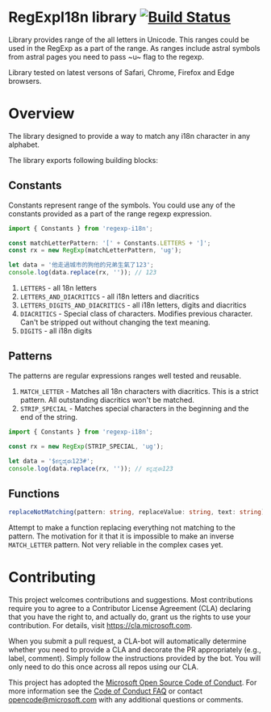# RegExpI18n library [![Build Status](https://img.shields.io/travis/Microsoft/regexp-i18n/master.svg?style=flat-square)](https://travis-ci.org/Microsoft/regexp-i18n)

Library provides range of the all letters in Unicode.
This ranges could be used in the RegExp as a part of the range. As ranges include astral symbols from astral pages you need to pass ~u~ flag to the regexp.

Library tested on latest versons of Safari, Chrome, Firefox and Edge browsers.

# Overview
The library designed to provide a way to match any i18n character in any alphabet.

The library exports following building blocks:
## Constants
Constants represent range of the symbols. You could use any of the constants provided as a part of the range regexp expression.

```typescript
import { Constants } from 'regexp-i18n';

const matchLetterPattern: '[' + Constants.LETTERS + ']';
const rx = new RegExp(matchLetterPattern, 'ug');

let data = '他走過城市的狗他的兄弟生氣了123';
console.log(data.replace(rx, '')); // 123
```

1. `LETTERS` - all 18n letters
1. `LETTERS_AND_DIACRITICS` - all i18n letters and diacritics
1. `LETTERS_DIGITS_AND_DIACRITICS` - all i18n letters, digits and diacritics
1. `DIACRITICS` - Special class of characters. Modifies previous character. Can't be stripped out without changing the text meaning.
1. `DIGITS` - all i18n digits

## Patterns
The patterns are regular expressions ranges well tested and reusable.
1. `MATCH_LETTER` - Matches all 18n characters with diacritics. This is a strict pattern. All outstanding diacritics won't be matched.
1. `STRIP_SPECIAL` - Matches special characters in the beginning and the end of the string. 


```typescript
import { Constants } from 'regexp-i18n';

const rx = new RegExp(STRIP_SPECIAL, 'ug');

let data = '$ಕನ್ನಡೈಈ123#';
console.log(data.replace(rx, '')); // ಕನ್ನಡೈಈ123
```

## Functions

```typescript
replaceNotMatching(pattern: string, replaceValue: string, text: string): string;
```

Attempt to make a function replacing everything not matching to the pattern.
The motivation for it that it is impossible to make an inverse `MATCH_LETTER` pattern.
Not very reliable in the complex cases yet.

# Contributing

This project welcomes contributions and suggestions.  Most contributions require you to agree to a
Contributor License Agreement (CLA) declaring that you have the right to, and actually do, grant us
the rights to use your contribution. For details, visit https://cla.microsoft.com.

When you submit a pull request, a CLA-bot will automatically determine whether you need to provide
a CLA and decorate the PR appropriately (e.g., label, comment). Simply follow the instructions
provided by the bot. You will only need to do this once across all repos using our CLA.

This project has adopted the [Microsoft Open Source Code of Conduct](https://opensource.microsoft.com/codeofconduct/).
For more information see the [Code of Conduct FAQ](https://opensource.microsoft.com/codeofconduct/faq/) or
contact [opencode@microsoft.com](mailto:opencode@microsoft.com) with any additional questions or comments.
